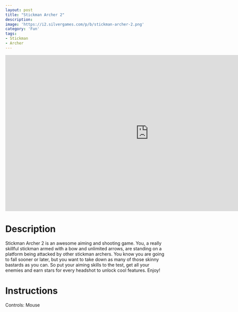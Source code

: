 ```yaml
---
layout: post
title: "Stickman Archer 2"
description:  
image: 'https://i2.silvergames.com/p/b/stickman-archer-2.png'
category: 'Fun'
tags:
- Stickman
- Archer
---
```


<center><iframe src="https://www.silvergames.com/en/stickman-archer-2/iframe" width="900" height="490" style="margin:0;padding:0;border:0"></iframe></center>

# Description

Stickman Archer 2 is an awesome aiming and shooting game. You, a really skillful stickman armed with a bow and unlimited arrows, are standing on a platform being attacked by other stickman archers. You know you are going to fall sooner or later, but you want to take down as many of those skinny bastards as you can. So put your aiming skills to the test, get all your enemies and earn stars for every headshot to unlock cool features. Enjoy!

# Instructions

Controls: Mouse

